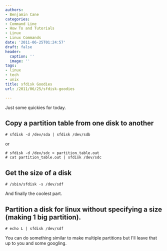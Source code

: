 ```yaml
---
authors:
- Benjamin Cane
categories:
- Command Line
- How To and Tutorials
- Linux
- Linux Commands
date: '2011-06-25T01:24:57'
draft: false
header:
  caption: ''
  image: ''
tags:
- linux
- tech
- unix
title: sfdisk Goodies
url: /2011/06/25/sfdisk-goodies

---
```


Just some quickies for today.

## Copy a partition table from one disk to another

    # sfdisk -d /dev/sda | sfdisk /dev/sdb

or

    # sfdisk -d /dev/sdc > partition_table.out  
    # cat partition_table.out | sfdisk /dev/sdc

## Get the size of a disk

    # /sbin/sfdisk -s /dev/sdf

And finally the coolest part.

## Partition a disk for linux without specifying a size (making 1 big partition).

    # echo L | sfdisk /dev/sdf

You can do something similar to make multiple partitions but I'll leave that up to you and some googling.
